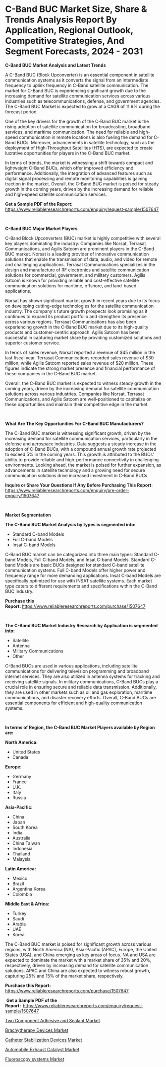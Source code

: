 <p><h1>C-Band BUC Market Size, Share & Trends Analysis Report By Application, Regional Outlook, Competitive Strategies, And Segment Forecasts, 2024 - 2031</h1></p><p><strong>C-Band BUC Market Analysis and Latest Trends</strong></p>
<p><p>A C-Band BUC (Block Upconverter) is an essential component in satellite communication systems as it converts the signal from an intermediate frequency to uplink frequency in C-Band satellite communication. The market for C-Band BUC is experiencing significant growth due to the increasing demand for satellite communication services across various industries such as telecommunications, defense, and government agencies. The C-Band BUC Market is expected to grow at a CAGR of 11.9% during the forecast period.</p><p>One of the key drivers for the growth of the C-Band BUC market is the rising adoption of satellite communication for broadcasting, broadband services, and maritime communication. The need for reliable and high-speed communication in remote locations is also fueling the demand for C-Band BUCs. Moreover, advancements in satellite technology, such as the deployment of High-Throughput Satellites (HTS), are expected to create lucrative opportunities for players in the C-Band BUC market.</p><p>In terms of trends, the market is witnessing a shift towards compact and lightweight C-Band BUCs, which offer improved efficiency and performance. Additionally, the integration of advanced features such as digital signal processing and remote monitoring capabilities is gaining traction in the market. Overall, the C-Band BUC market is poised for steady growth in the coming years, driven by the increasing demand for reliable and high-speed satellite communication services.</p></p>
<p><strong>Get a Sample PDF of the Report:&nbsp;</strong> <a href="https://www.reliableresearchreports.com/enquiry/request-sample/1507647">https://www.reliableresearchreports.com/enquiry/request-sample/1507647</a></p>
<p>&nbsp;</p>
<p><strong>C-Band BUC Major Market Players</strong></p>
<p><p>C-Band Block Upconverters (BUC) market is highly competitive with several key players dominating the industry. Companies like Norsat, Terrasat Communications, and Agilis Satcom are prominent players in the C-Band BUC market. Norsat is a leading provider of innovative communication solutions that enable the transmission of data, audio, and video for remote and challenging applications. Terrasat Communications specializes in the design and manufacture of RF electronics and satellite communication solutions for commercial, government, and military customers. Agilis Satcom is known for providing reliable and cost-effective satellite communication solutions for maritime, offshore, and land-based applications.</p><p>Norsat has shown significant market growth in recent years due to its focus on developing cutting-edge technologies for the satellite communication industry. The company's future growth prospects look promising as it continues to expand its product portfolio and strengthen its presence across various regions. Terrasat Communications has also been experiencing growth in the C-Band BUC market due to its high-quality products and customer-centric approach. Agilis Satcom has been successful in capturing market share by providing customized solutions and superior customer service.</p><p>In terms of sales revenue, Norsat reported a revenue of $45 million in the last fiscal year. Terrasat Communications recorded sales revenue of $30 million, while Agilis Satcom reported sales revenue of $20 million. These figures indicate the strong market presence and financial performance of these companies in the C-Band BUC market.</p><p>Overall, the C-Band BUC market is expected to witness steady growth in the coming years, driven by the increasing demand for satellite communication solutions across various industries. Companies like Norsat, Terrasat Communications, and Agilis Satcom are well-positioned to capitalize on these opportunities and maintain their competitive edge in the market.</p></p>
<p>&nbsp;</p>
<p><strong>What Are The Key Opportunities For C-Band BUC Manufacturers?</strong></p>
<p><p>The C-Band BUC market is witnessing significant growth, driven by the increasing demand for satellite communication services, particularly in the defense and aerospace industries. Data suggests a steady increase in the adoption of C-Band BUCs, with a compound annual growth rate projected to exceed 5% in the coming years. This growth is attributed to the BUCs' ability to provide reliable and high-performance connectivity in challenging environments. Looking ahead, the market is poised for further expansion, as advancements in satellite technology and a growing need for secure communication solutions drive increased investment in C-Band BUCs.</p></p>
<p><strong>Inquire or Share Your Questions If Any Before Purchasing This Report:</strong> <a href="https://www.reliableresearchreports.com/enquiry/pre-order-enquiry/1507647">https://www.reliableresearchreports.com/enquiry/pre-order-enquiry/1507647</a></p>
<p>&nbsp;</p>
<p><strong>Market Segmentation</strong></p>
<p><strong>The C-Band BUC Market Analysis by types is segmented into:</strong></p>
<p><ul><li>Standard C-band Models</li><li>Full C-band Models</li><li>Insat C-band Models</li></ul></p>
<p><p>C-Band BUC market can be categorized into three main types: Standard C-band Models, Full C-band Models, and Insat C-band Models. Standard C-band Models are basic BUCs designed for standard C-band satellite communication systems. Full C-band Models offer higher power and frequency range for more demanding applications. Insat C-band Models are specifically optimized for use with INSAT satellite systems. Each market type caters to different requirements and specifications within the C-Band BUC industry.</p></p>
<p><strong>Purchase this Report:&nbsp;</strong><a href="https://www.reliableresearchreports.com/purchase/1507647">https://www.reliableresearchreports.com/purchase/1507647</a></p>
<p>&nbsp;</p>
<p><strong>The C-Band BUC Market Industry Research by Application is segmented into:</strong></p>
<p><ul><li>Satellite</li><li>Antenna</li><li>Military Communications</li><li>Other</li></ul></p>
<p><p>C-Band BUCs are used in various applications, including satellite communications for delivering television programming and broadband internet services. They are also utilized in antenna systems for tracking and receiving satellite signals. In military communications, C-Band BUCs play a crucial role in ensuring secure and reliable data transmission. Additionally, they are used in other markets such as oil and gas exploration, maritime communications, and disaster recovery efforts. Overall, C-Band BUCs are essential components for efficient and high-quality communication systems.</p></p>
<p>&nbsp;</p>
<p><strong>In terms of Region, the C-Band BUC Market Players available by Region are:</strong></p>
<p>
    <p> <strong> North America: </strong>
        <ul>
            <li>United States</li>
            <li>Canada</li>
        </ul>
        </p> 
    <p> <strong> Europe: </strong>
        <ul>
            <li>Germany</li>
            <li>France</li>
            <li>U.K.</li>
            <li>Italy</li>
            <li>Russia</li>
        </ul>
        </p> 
    <p> <strong> Asia-Pacific: </strong>
        <ul>
            <li>China</li>
            <li>Japan</li>
            <li>South Korea</li>
            <li>India</li>
            <li>Australia</li>
            <li>China Taiwan</li>
            <li>Indonesia</li>
            <li>Thailand</li>
            <li>Malaysia</li>
        </ul>
        </p> 
    <p> <strong> Latin America: </strong>
        <ul>
            <li>Mexico</li>
            <li>Brazil</li>
            <li>Argentina Korea</li>
            <li>Colombia</li>
        </ul>
        </p> 
    <p> <strong> Middle East & Africa: </strong>
        <ul>
            <li>Turkey</li>
            <li>Saudi</li>
            <li>Arabia</li>
            <li>UAE</li>
            <li>Korea</li>
        </ul>
    </p>
    </p>
<p><p>The C-Band BUC market is poised for significant growth across various regions, with North America (NA), Asia-Pacific (APAC), Europe, the United States (USA), and China emerging as key areas of focus. NA and USA are expected to dominate the market with a market share of 35% and 20%, respectively, driven by increasing demand for satellite communication solutions. APAC and China are also expected to witness robust growth, capturing 25% and 15% of the market share, respectively.</p></p>
<p><strong>Purchase this Report: </strong><a href="https://www.reliableresearchreports.com/purchase/1507647">https://www.reliableresearchreports.com/purchase/1507647</a></p>
<p>&nbsp;<strong>Get a Sample PDF of the Report:&nbsp;&nbsp;</strong><a href="https://www.reliableresearchreports.com/enquiry/request-sample/1507647">https://www.reliableresearchreports.com/enquiry/request-sample/1507647</a></p>
<p><strong></strong></p>
<p><p><a href="https://issuu.com/reportprime-2/docs/two-component-adhesive-and-sealant-market-size-203">Two Component Adhesive and Sealant Market</a></p><p><a href="https://medium.com/p/e209fe57dc53/edit">Brachytherapy Devices Market</a></p><p><a href="https://medium.com/p/56278332fcd9/edit">Catheter Stabilization Devices Market</a></p><p><a href="https://issuu.com/reportprime-2/docs/automobile-exhaust-catalyst-market-size-2030.pptx">Automobile Exhaust Catalyst Market</a></p><p><a href="https://medium.com/p/1b46f94240c8/edit">Fluoroscopy systems Market</a></p></p>